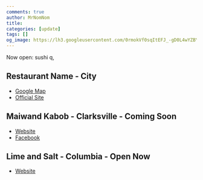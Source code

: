 ```yaml
---
comments: true
author: MrNomNom
title: 
categories: [update]
tags: []
og_image: https://lh3.googleusercontent.com/0rmokVf0sqItEFJ_-gD0L4wYZBYioPO8jzC_zco0jB5L0iSAPkmQZxLNSZkxahEOjH3cqZWgfv0XRt61uSEnUI7mILnwF6vw88pRkRiTPbZxHlO7jJCbnVzJbqF3LN0WIel2KuMGKQ=w400
---
```


Now open: sushi q,

<!--more-->

## Restaurant Name - City

* [Google Map]()
* [Official Site]()


## Maiwand Kabob - Clarksville - Coming Soon

* [Website](https://thecolumbiacafe.com/)
* [Facebook](https://www.facebook.com/ColumbiaCafe/)


## Lime and Salt - Columbia - Open Now

* [Website](https://andpizza.com/menu/)
